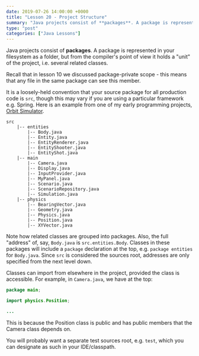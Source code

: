 ```yaml
---
date: 2019-07-26 14:00:00 +0000
title: "Lesson 20 - Project Structure"
summary: "Java projects consist of **packages**. A package is represented in your filesystem as a folder, but from the compiler's point of view it holds a \"unit\" of the project, i.e. several related classes."
type: "post"
categories: ["Java Lessons"]
---
```


Java projects consist of **packages**. A package is represented in your filesystem as a folder, but from the compiler's point of view it holds a "unit" of the project, i.e. several related classes.

Recall that in lesson 10 we discussed package-private scope - this means that any file in the same package can see this member.

It is a loosely-held convention that your source package for all production code is `src`, though this may vary if you are using a particular framework e.g. Spring. Here is an example from one of my early programming projects, [Orbit Simulator](https://github.com/esummers1/orbit-simulator).

```text
src
    |-- entities
        |-- Body.java
        |-- Entity.java
        |-- EntityRenderer.java
        |-- EntityShooter.java
        |-- EntityShot.java
    |-- main
        |-- Camera.java
        |-- Display.java
        |-- InputProvider.java
        |-- MyPanel.java
        |-- Scenario.java
        |-- ScenarioRepository.java
        |-- Simulation.java
    |-- physics
        |-- BearingVector.java
        |-- Geometry.java
        |-- Physics.java
        |-- Position.java
        |-- XYVector.java
```

Note how related classes are grouped into packages. Also, the full "address" of, say, `Body.java` is `src.entities.Body`. Classes in these packages will include a `package` declaration at the top, e.g. `package entities` for `Body.java`. Since `src` is considered the sources root, addresses are only specified from the next level down.

Classes can import from elsewhere in the project, provided the class is accessible. For example, in `Camera.java`, we have at the top:

```java
package main;

import physics.Position;

...
```

This is because the Position class is public and has public members that the Camera class depends on.

You will probably want a separate test sources root, e.g. `test`, which you can designate as such in your IDE/classpath.
